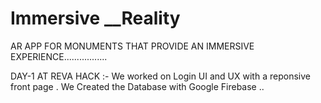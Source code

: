 # Immersive __Reality
AR APP FOR MONUMENTS THAT PROVIDE AN IMMERSIVE EXPERIENCE.................

 DAY-1 AT REVA HACK :- 
 We worked on Login UI and UX with a reponsive front page .
 We Created  the Database with Google Firebase ..
